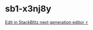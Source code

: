 # sb1-x3nj8y

[Edit in StackBlitz next generation editor ⚡️](https://stackblitz.com/~/github.com/daisuke-ai/sb1-x3nj8y)